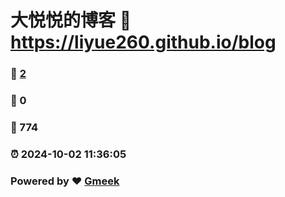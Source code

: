 # 大悦悦的博客 :link: https://liyue260.github.io/blog 
### :page_facing_up: [2](https://liyue260.github.io/blog/tag.html) 
### :speech_balloon: 0 
### :hibiscus: 774 
### :alarm_clock: 2024-10-02 11:36:05 
### Powered by :heart: [Gmeek](https://github.com/Meekdai/Gmeek)
